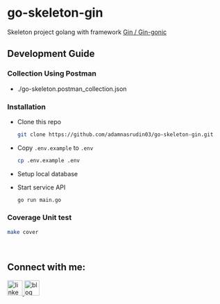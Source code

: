 # go-skeleton-gin
 Skeleton project golang with framework <a href="https://gin-gonic.com/" target="_blank"> Gin / Gin-gonic </a>

## Development Guide

### Collection Using Postman
- ./go-skeleton.postman_collection.json
  
### Installation
- Clone this repo
    ```sh
    git clone https://github.com/adamnasrudin03/go-skeleton-gin.git
    ```

- Copy `.env.example` to `.env`

    ```sh
    cp .env.example .env
    ```
- Setup local database
- Start service API
    ```sh
    go run main.go
    ```

### Coverage Unit test
```sh
make cover
```


<br clear="both">
<h2 align="left">Connect with me:</h2>
<div align="left">
  <a href="https://www.linkedin.com/in/adam-nasrudin/" target="_blank">
    <img src="https://img.shields.io/static/v1?message=LinkedIn&logo=linkedin&label=&color=0077B5&logoColor=white&labelColor=&style=for-the-badge" height="35" alt="linkedin logo"  />
  </a>
  <a href="https://www.adamnasrudin.com/blog" target="_blank">
    <img 
        src="https://img.shields.io/static/v1?message=My%20Blog&logo=blogger&label=&color=blue&logoColor=white&labelColor=&style=for-the-badge" height="35" alt="blog"  />
  </a>
</div>